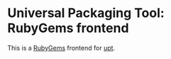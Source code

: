 # Universal Packaging Tool: RubyGems frontend
This is a [RubyGems](https://rubygems.org/) frontend for [upt](https://pypi.python.org/pypi/upt-pypi).
